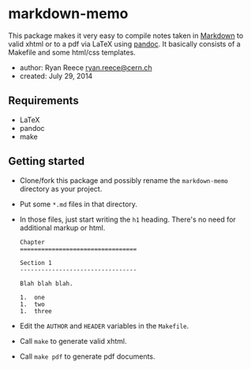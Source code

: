 markdown-memo
=============

This package makes it very easy to compile notes taken in
[Markdown](http://daringfireball.net/projects/markdown/)
to valid xhtml or to a pdf via LaTeX using [pandoc](http://johnmacfarlane.net/pandoc/).
It basically consists of a Makefile and some html/css templates.

-   author:  Ryan Reece <ryan.reece@cern.ch>
-   created: July 29, 2014


Requirements
----------------------------------

-   LaTeX
-   pandoc
-   make



Getting started
----------------------------------

-   Clone/fork this package and possibly rename the `markdown-memo`
    directory as your project.
-   Put some `*.md` files in that directory.
-   In those files, just start writing the `h1` heading.
    There's no need for additional markup or html.


        Chapter
        =================================

        Section 1
        ---------------------------------

        Blah blah blah.

        1.  one
        1.  two
        1.  three


-   Edit the `AUTHOR` and `HEADER` variables in the `Makefile`.
-   Call `make` to generate valid xhtml.
-   Call `make pdf` to generate pdf documents.

